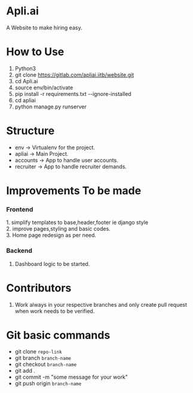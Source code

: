 # Apli.ai
A Website to make hiring easy.

# How to Use

1. Python3
2. git clone https://gitlab.com/apliai.iitb/website.git
3. cd Apli.ai
4. source env/bin/activate
5. pip install -r requirements.txt --ignore-installed
6. cd apliai
7. python manage.py runserver

# Structure

* env -> Virtualenv for the project.
* apliai -> Main Project.
* accounts -> App to handle user accounts.
* recruiter -> App to handle recruiter demands.

# Improvements To be made

<h3> Frontend </h4>
1. simplify templates to base,header,footer ie django style <br>
2. improve pages,styling and basic codes.<br>
3. Home page redesign as per need.

<h3> Backend </h3>

1. Dashboard logic to be started.

# Contributors

1. Work always in your respective branches and only create pull request when work needs to be verified.

# Git basic commands

* git clone `repo-link`
* git branch `branch-name`
* git checkout `branch-name`
* git add .
* git commit -m "some message for your work"
* git push origin `branch-name`
